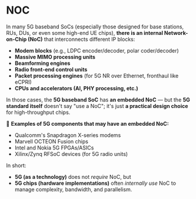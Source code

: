 # NOC

In many 5G baseband SoCs (especially those designed for base stations, RUs, DUs, or even some high-end UE chips), **there is an internal Network-on-Chip (NoC)** that interconnects different IP blocks:  
- **Modem blocks** (e.g., LDPC encoder/decoder, polar coder/decoder)  
- **Massive MIMO processing units**  
- **Beamforming engines**  
- **Radio front-end control units**  
- **Packet processing engines** (for 5G NR over Ethernet, fronthaul like eCPRI)  
- **CPUs and accelerators (AI, PHY processing, etc.)**  

In those cases, the **5G baseband SoC** has **an embedded NoC** — but the **5G standard itself** doesn't say "use a NoC"; it's just **a practical design choice** for high-throughput chips.

🔹 **Examples of 5G components that may have an embedded NoC:**  
- Qualcomm's Snapdragon X-series modems  
- Marvell OCTEON Fusion chips  
- Intel and Nokia 5G FPGAs/ASICs  
- Xilinx/Zynq RFSoC devices (for 5G radio units)

In short:  
- **5G (as a technology)** does not *require* NoC, but  
- **5G chips (hardware implementations)** often *internally use* NoC to manage complexity, bandwidth, and parallelism.
